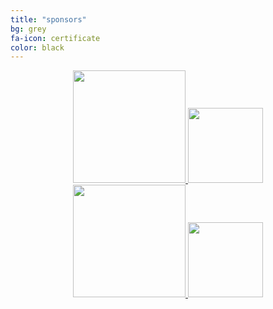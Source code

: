 ```yaml
---
title: "sponsors"
bg: grey
fa-icon: certificate
color: black  
---
```


<div style="text-align: center">

<a href="//www.link">
   <img class="img-sponsor" alt="" src="{{ site.baseurl }}/img/1.png" style="height: 180px;">
</a>

<a href="//www.link">
   <img class="img-sponsor" alt="" src="{{ site.baseurl }}/img/2.png" style="height: 120px;">
</a>

</div>

<div style="text-align: center">

<a href="//www.link">
   <img class="img-sponsor" alt="" src="{{ site.baseurl }}/img/1.png" style="height: 180px;">
</a>

<a href="//www.link">
   <img class="img-sponsor" alt="" src="{{ site.baseurl }}/img/2.png" style="height: 120px;">
</a>

</div>
